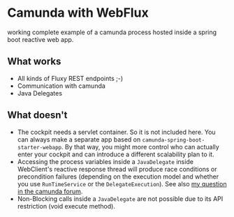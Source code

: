 # Camunda with WebFlux

working complete example of a camunda process hosted
inside a spring boot reactive web app.

## What works

* All kinds of Fluxy REST endpoints ;-)
* Communication with camunda
* Java Delegates

## What doesn't

* The cockpit needs a servlet container. 
  So it is not included here. You can always
  make a separate app based on 
  `camunda-spring-boot-starter-webapp`. By that way, you might more
  control who can actually enter your cockpit and
  can introduce a different scalability plan to it.
* Accessing the process variables inside a `JavaDelegate` inside
  WebClient's reactive response thread will produce race conditions
  or precondition failures (depending on the execution model
  and whether you use `RunTimeService` or the `DelegateExecution`).
  See also 
  [my question in  the camunda forum](https://forum.camunda.org/t/unable-to-read-write-process-variables-in-webfluxs-webclient-reactive-chain/16283/5).
* Non-Blocking calls inside a `JavaDelegate` are not possible
  due to its API restriction (void execute method).
